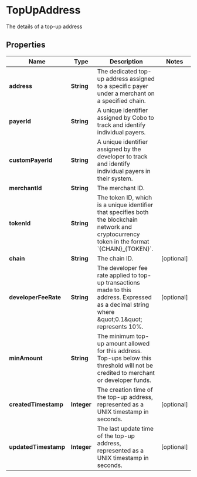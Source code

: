 

# TopUpAddress

The details of a top-up address

## Properties

| Name | Type | Description | Notes |
|------------ | ------------- | ------------- | -------------|
|**address** | **String** | The dedicated top-up address assigned to a specific payer under a merchant on a specified chain. |  |
|**payerId** | **String** | A unique identifier assigned by Cobo to track and identify individual payers. |  |
|**customPayerId** | **String** | A unique identifier assigned by the developer to track and identify individual payers in their system. |  |
|**merchantId** | **String** | The merchant ID. |  |
|**tokenId** | **String** | The token ID, which is a unique identifier that specifies both the blockchain network and cryptocurrency token in the format &#x60;{CHAIN}_{TOKEN}&#x60;. |  |
|**chain** | **String** | The chain ID. |  [optional] |
|**developerFeeRate** | **String** | The developer fee rate applied to top-up transactions made to this address. Expressed as a decimal string where \&quot;0.1\&quot; represents 10%. |  [optional] |
|**minAmount** | **String** | The minimum top-up amount allowed for this address. Top-ups below this threshold will not be credited to merchant or developer funds. |  |
|**createdTimestamp** | **Integer** | The creation time of the top-up address, represented as a UNIX timestamp in seconds. |  [optional] |
|**updatedTimestamp** | **Integer** | The last update time of the top-up address, represented as a UNIX timestamp in seconds. |  [optional] |



